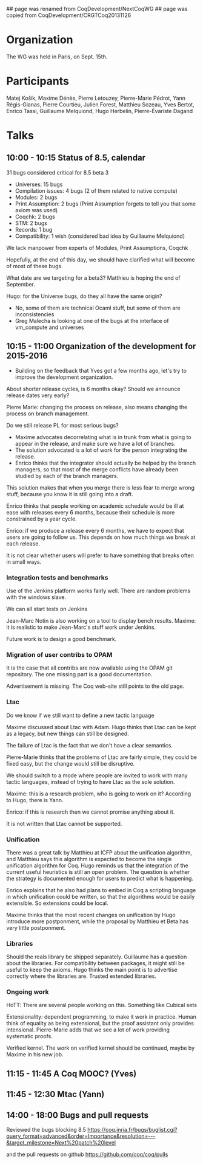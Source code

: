 \#\# page was renamed from CoqDevelopment/NextCoqWG \#\# page was copied from CoqDevelopment/CRGTCoq20131126

Organization
============

The WG was held in Paris, on Sept. 15th.

Participants
============

Matej Košík, Maxime Dénès, Pierre Letouzey, Pierre-Marie Pédrot, Yann Régis-Gianas, Pierre Courtieu, Julien Forest, Matthieu Sozeau, Yves Bertot, Enrico Tassi, Guillaume Melquiond, Hugo Herbelin, Pierre-Évariste Dagand

Talks
=====

10:00 - 10:15 Status of 8.5, calendar
-------------------------------------

31 bugs considered critical for 8.5 beta 3

-   Universes: 15 bugs
-   Compilation issues: 4 bugs (2 of them related to native compute)
-   Modules: 2 bugs
-   Print Assumption: 2 bugs (Print Assumption forgets to tell you that some axiom was used)
-   Coqchk: 2 bugs
-   STM: 2 bugs
-   Records: 1 bug
-   Compatibility: 1 wish (considered bad idea by Guillaume Melquiond)

We lack manpower from experts of Modules, Print Assumptions, Coqchk

Hopefully, at the end of this day, we should have clarified what will become of most of these bugs.

What date are we targeting for a beta3? Matthieu is hoping the end of September.

Hugo: for the Universe bugs, do they all have the same origin?

-   No, some of them are technical Ocaml stuff, but some of them are inconsistencies
-   Greg Malecha is looking at one of the bugs at the interface of vm\_compute and universes

10:15 - 11:00 Organization of the development for 2015-2016
-----------------------------------------------------------

-   Building on the feedback that Yves got a few months ago, let's try to improve the development organization.

About shorter release cycles, is 6 months okay? Should we announce release dates very early?

Pierre Marie: changing the process on release, also means changing the process on branch management.

Do we still release PL for most serious bugs?

-   Maxime advocates decorrelating what is in trunk from what is going to appear in the release, and make sure we have a lot of branches.
-   The solution advocated is a lot of work for the person integrating the release.
-   Enrico thinks that the integrator should actually be helped by the branch managers, so that most of the merge conflicts have already been studied by each of the branch managers.

This solution makes that when you merge there is less fear to merge wrong stuff, because you know it is still going into a draft.

Enrico thinks that people working on academic schedule would be ill at ease with releases every 6 months, because their schedule is more constrained by a year cycle.

Enrico: if we produce a release every 6 months, we have to expect that users are going to follow us. This depends on how much things we break at each release.

It is not clear whether users will prefer to have something that breaks often in small ways.

### Integration tests and benchmarks

Use of the Jenkins platform works fairly well. There are random problems with the windows slave.

We can all start tests on Jenkins

Jean-Marc Notin is also working on a tool to display bench results. Maxime: it is realistic to make Jean-Marc's stuff work under Jenkins.

Future work is to design a good benchmark.

### Migration of user contribs to OPAM

It is the case that all contribs are now available using the OPAM git repository. The one missing part is a good documentation.

Advertisement is missing. The Coq web-site still points to the old page.

### Ltac

Do we know if we still want to define a new tactic language

Maxime discussed about Ltac with Adam. Hugo thinks that Ltac can be kept as a legacy, but new things can still be designed.

The failure of Ltac is the fact that we don't have a clear semantics.

Pierre-Marie thinks that the problems of Ltac are fairly simple, they could be fixed easy, but the change would still be disruptive.

We should switch to a mode where people are invited to work with many tactic languages, instead of trying to have Ltac as the sole solution.

Maxime: this is a research problem, who is going to work on it? According to Hugo, there is Yann.

Enrico: if this is research then we cannot promise anything about it.

It is not written that Ltac cannot be supported.

### Unification

There was a great talk by Matthieu at ICFP about the unification algorithm, and Matthieu says this algorithm is expected to become the single unification algorithm for Coq. Hugo reminds us that the integration of the current useful heuristics is still an open problem. The question is whether the strategy is documented enough for users to predict what is happening.

Enrico explains that he also had plans to embed in Coq a scripting language in which unification could be written, so that the algorithms would be easily extensible. So extensions could be local.

Maxime thinks that the most recent changes on unification by Hugo introduce more postponment, while the proposal by Matthieu et Beta has very little postponment.

### Libraries

Should the reals library be shipped separately. Guillaume has a question about the libraries. For compatibility between packages, it might still be useful to keep the axioms. Hugo thinks the main point is to advertise correctly where the libraries are. Trusted extended libraries.

### Ongoing work

HoTT: There are several people working on this. Something like Cubical sets

Extensionality: dependent programming, to make it work in practice. Human think of equality as being extensional, but the proof assistant only provides intensional. Pierre-Marie adds that we see a lot of work providing systematic proofs.

Verified kernel. The work on verified kernel should be continued, maybe by Maxime in his new job.

11:15 - 11:45 A Coq MOOC? (Yves)
--------------------------------

11:45 - 12:30 Mtac (Yann)
-------------------------

14:00 - 18:00 Bugs and pull requests
------------------------------------

Reviewed the bugs blocking 8.5 <https://coq.inria.fr/bugs/buglist.cgi?query_format=advanced&order=Importance&resolution=---&target_milestone=Next%20patch%20level>

and the pull requests on github <https://github.com/coq/coq/pulls>
